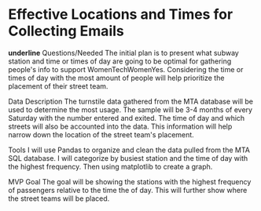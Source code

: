 # Effective Locations and Times for Collecting Emails

__underline__ Questions/Needed
The initial plan is to present what subway station and time or times of day are going to be optimal for gathering people's info to support WomenTechWomenYes. Considering the time or times of day with the most amount of people will help prioritize the placement of their street team.

Data Description
The turnstile data gathered from the MTA database will be used to determine the most usage. The sample will be 3-4 months of every Saturday with the number entered and exited. The time of day and which streets will also be accounted into the data. This information will help narrow down the location of the street team's placement.

Tools
I will use Pandas to organize and clean the data pulled from the MTA SQL database. I will categorize by busiest station and the time of day with the highest frequency.  Then using matplotlib to create a graph.

MVP Goal
The goal will be showing the stations with the highest frequency of passengers relative to the time the of day. This will further show where the street teams will be placed.
